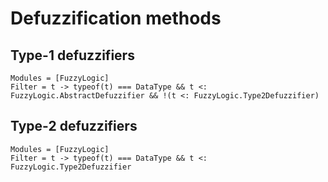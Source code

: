 # Defuzzification methods

## Type-1 defuzzifiers
```@autodocs
Modules = [FuzzyLogic]
Filter = t -> typeof(t) === DataType && t <: FuzzyLogic.AbstractDefuzzifier && !(t <: FuzzyLogic.Type2Defuzzifier)
```

## Type-2 defuzzifiers

```@autodocs
Modules = [FuzzyLogic]
Filter = t -> typeof(t) === DataType && t <: FuzzyLogic.Type2Defuzzifier
```
